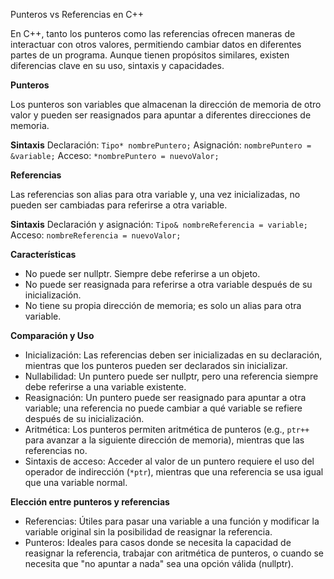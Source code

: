 Punteros vs Referencias en C++

En C++, tanto los punteros como las referencias ofrecen maneras de interactuar con otros valores, permitiendo cambiar datos en diferentes partes de un programa. Aunque tienen propósitos similares, existen diferencias clave en su uso, sintaxis y capacidades.

**Punteros**

Los punteros son variables que almacenan la dirección de memoria de otro valor y pueden ser reasignados para apuntar a diferentes direcciones de memoria.

**Sintaxis**
Declaración: `Tipo* nombrePuntero;`
Asignación: `nombrePuntero = &variable;`
Acceso: `*nombrePuntero = nuevoValor;`

**Referencias**

Las referencias son alias para otra variable y, una vez inicializadas, no pueden ser cambiadas para referirse a otra variable.

**Sintaxis**
Declaración y asignación: `Tipo& nombreReferencia = variable;`
Acceso: `nombreReferencia = nuevoValor;`

**Características**
- No puede ser nullptr. Siempre debe referirse a un objeto.
- No puede ser reasignada para referirse a otra variable después de su inicialización.
- No tiene su propia dirección de memoria; es solo un alias para otra variable.

**Comparación y Uso**

- Inicialización: Las referencias deben ser inicializadas en su declaración, mientras que los punteros pueden ser declarados sin inicializar.
- Nullabilidad: Un puntero puede ser nullptr, pero una referencia siempre debe referirse a una variable existente.
- Reasignación: Un puntero puede ser reasignado para apuntar a otra variable; una referencia no puede cambiar a qué variable se refiere después de su inicialización.
- Aritmética: Los punteros permiten aritmética de punteros (e.g., `ptr++` para avanzar a la siguiente dirección de memoria), mientras que las referencias no.
- Sintaxis de acceso: Acceder al valor de un puntero requiere el uso del operador de indirección (`*ptr`), mientras que una referencia se usa igual que una variable normal.

**Elección entre punteros y referencias**

- Referencias: Útiles para pasar una variable a una función y modificar la variable original sin la posibilidad de reasignar la referencia.
- Punteros: Ideales para casos donde se necesita la capacidad de reasignar la referencia, trabajar con aritmética de punteros, o cuando se necesita que "no apuntar a nada" sea una opción válida (nullptr).
